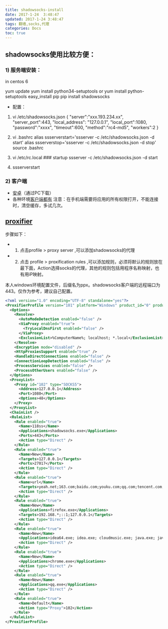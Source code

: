 ```yaml
---
title: shadowsocks-install
date: 2017-1-24  3:48:47
updated: 2017-1-24 3:48:47
tags: 翻墙,socks,代理
categories: Docs
toc: true
---
```


## shadowsocks使用比较方便：
### 1) 服务端安装：

in centos 6

yum update 
yum install python34-setuptools  or  yum install python-setuptools
easy_install pip
pip install shadowsocks
- 配置：
1. vi /etc/shadowsocks.json
{
"server":"xxx.193.234.xx",
"server_port":443,
"local_address": "127.0.0.1",
"local_port":1080,
"password":"xxxx",
"timeout":600,
"method":"rc4-md5",
"workers":2
}

2. vi .bashrc
alias ssserverstart='ssserver -c /etc/shadowsocks.json -d start'
alias ssserverstop='ssserver -c /etc/shadowsocks.json -d stop'
source .bashrc

3. vi /etc/rc.local     ### startup
ssserver -c /etc/shadowsocks.json -d start

4. ssserverstart


### 2)  客户端
- [安卓](https://github.com/shadowsocks/shadowsocks-android/releases)（通过PC下载）
-  各种环境[客户端都有](https://shadowsocks.org/en/download/clients.html)
注意：在手机端需要将应用的所有权限打开，不能连接时，清空缓存，多试几次。


## [proxifier](http://www.proxifier.com/documentation/v3/http-proxy.htm)

步骤如下：
- 1. 点击profile > proxy server ,可以添加shadowsocks的代理
- 2. 点击 profile > proxification rules ,可以添加规则，必须将默认的规则放在最下面，Action选择socks的代理，其他的规则包括用程序名称映射，也有用iP映射。

本人windows环境配置文件，后缀名为ppx。shadowsocks客户端的远程端口为443。仅作为参考，建议自己配置。

```xml
<?xml version="1.0" encoding="UTF-8" standalone="yes"?>
<ProxifierProfile version="101" platform="Windows" product_id="0" product_minver="310">
  <Options>
    <Resolve>
      <AutoModeDetection enabled="false" />
      <ViaProxy enabled="true">
        <TryLocalDnsFirst enabled="false" />
      </ViaProxy>
      <ExclusionList>%ComputerName%; localhost; *.local</ExclusionList>
    </Resolve>
    <Encryption mode="disabled" />
    <HttpProxiesSupport enabled="true" />
    <HandleDirectConnections enabled="false" />
    <ConnectionLoopDetection enabled="false" />
    <ProcessServices enabled="false" />
    <ProcessOtherUsers enabled="false" />
  </Options>
  <ProxyList>
    <Proxy id="102" type="SOCKS5">
      <Address>127.0.0.1</Address>
      <Port>1080</Port>
      <Options>48</Options>
    </Proxy>
  </ProxyList>
  <ChainList />
  <RuleList>
    <Rule enabled="true">
      <Name>118ss</Name>
      <Applications>shadowsocks.exe</Applications>
      <Ports>443</Ports>
      <Action type="Direct" />
    </Rule>
    <Rule enabled="true">
      <Name>New</Name>
      <Targets>127.0.0.1</Targets>
      <Ports>27017</Ports>
      <Action type="Direct" />
    </Rule>
    <Rule enabled="true">
      <Name>url</Name>
      <Targets>yeah.net;163.com;baidu.com;youku.com;qq.com;tencent.com;taobao.com;jd.com</Targets>
      <Action type="Direct" />
    </Rule>
    <Rule enabled="true">
      <Name>New</Name>
      <Applications>firefox.exe</Applications>
      <Targets>192.168.*;::1;127.0.0.1</Targets>
      <Action type="Direct" />
    </Rule>
    <Rule enabled="true">
      <Name>New</Name>
      <Applications>idea64.exe; idea.exe; cloudmusic.exe; java.exe; java.exe; baiduyunguanjia.exe; yodaodict.exe; robomongo.exe; sqlyogent.exe;officeclicktorun.exe; integratedoffice.exe; ospprearm.exe; ; yundetectservice.exe; baidunetdisk.exe;VirtualBox.exe;nw.exe</Applications>
      <Action type="Direct" />
    </Rule>
    <Rule enabled="true">
      <Name>New</Name>
      <Applications>chrome.exe</Applications>
      <Action type="Direct" />
    </Rule>
    <Rule enabled="true">
      <Name>New</Name>
      <Applications>qq.exe</Applications>
      <Action type="Direct" />
    </Rule>
    <Rule enabled="true">
      <Name>Default</Name>
      <Action type="Proxy">102</Action>
    </Rule>
  </RuleList>
</ProxifierProfile>
```
